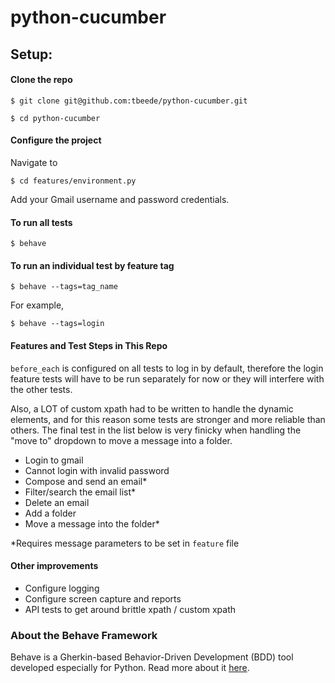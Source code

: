# python-cucumber

## Setup:

#### Clone the repo

`$ git clone git@github.com:tbeede/python-cucumber.git`

`$ cd python-cucumber`

#### Configure the project

Navigate to

`$ cd features/environment.py`

Add your Gmail username and password credentials.

#### To run all tests
`$ behave`

#### To run an individual test by feature tag

`$ behave --tags=tag_name`

For example, 

`$ behave --tags=login`

#### Features and Test Steps in This Repo

`before_each` is configured on all tests to log in by default, therefore the login feature tests will have to be run separately for now or they will interfere with the other tests.

Also, a LOT of custom xpath had to be written to handle the dynamic elements, and for this reason some tests are stronger and more reliable than others. The final test in the list below is very finicky when handling the "move to" dropdown to move a message into a folder.

* Login to gmail
* Cannot login with invalid password
* Compose and send an email*
* Filter/search the email list*
* Delete an email
* Add a folder
* Move a message into the folder*

*Requires message parameters to be set in `feature` file

#### Other improvements
* Configure logging
* Configure screen capture and reports
* API tests to get around brittle xpath / custom xpath

### About the Behave Framework

Behave is a Gherkin-based Behavior-Driven Development (BDD) tool developed especially for Python. Read more about it [here](https://behave.readthedocs.io/en/latest/).



